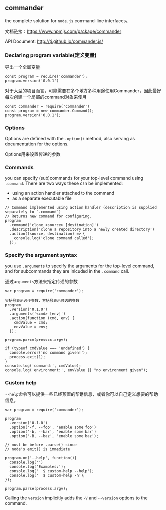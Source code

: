 ## commander

the complete solution for `node.js` command-line interfaces。



文档链接：https://www.npmjs.com/package/commander

API Document: http://tj.github.io/commander.js/



### Declaring program variable(定义变量)

导出一个全局变量

```
const program = require('commander');
program.version('0.0.1')
```

对于大型的项目而言，可能需要在多个地方多种用途使用Commander，因此最好每次创建一个局部的command对象来使用

```
const commander = require('commander')
const program = new commander.Command();
program.version('0.0.1');
```



### Options

Options are defined with the `.option()` method, also serving as documentation for the options.

Options用来设置传递的参数



### Commands

you can specify (sub)commands for your top-level command using `.command`. There are two ways these can be implemented:

* using an action handler attached to the command
* as a separate executable file

```
// Command implemented using action handler (description is supplied separately to `.command`)
// Returns new command for configuring.
program
  .command('clone <source> [destination]')
  .description('clone a repository into a newly created directory')
  .action((source, destination) => {
    console.log('clone command called');
  });
```



### Specify the argument syntax

you use `.arguments` to specify the arguments for the top-level command, and for subcommands they are inlcuded in the `.command` call.

通过`arguments`方法来指定传递的参数

````
var program = require('commander');

尖括号表示必传参数，方括号表示可选的参数
program
  .version('0.1.0')
  .arguments('<cmd> [env]')
  .action(function (cmd, env) {
    cmdValue = cmd;
    envValue = env;
  });

program.parse(process.argv);

if (typeof cmdValue === 'undefined') {
  console.error('no command given!');
  process.exit(1);
}
console.log('command:', cmdValue);
console.log('environment:', envValue || "no environment given");
````



### Custom help

`--help`命令可以提供一些已经预置的帮助信息，或者你可以自己定义想要的帮助信息。

```
var program = require('commander');

program
  .version('0.1.0')
  .option('-f, --foo', 'enable some foo')
  .option('-b, --bar', 'enable some bar')
  .option('-B, --baz', 'enable some baz');

// must be before .parse() since
// node's emit() is immediate

program.on('--help', function(){
  console.log('')
  console.log('Examples:');
  console.log('  $ custom-help --help');
  console.log('  $ custom-help -h');
});

program.parse(process.argv);
```







Calling the `version` implicitly adds the `-V` and `--version` options to the command.





